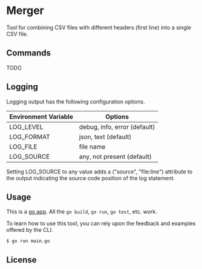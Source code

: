 # Merger

Tool for combining CSV files with different headers (first line) into a single CSV file.

## Commands
TODO

## Logging
Logging output has the following configuration options.

| Environment Variable | Options                      |
|----------------------|------------------------------|
| LOG_LEVEL            | debug, info, error (default) |
| LOG_FORMAT           | json, text (default)         |
| LOG_FILE             | file name                    |
| LOG_SOURCE           | any, not present (default)   |

Setting LOG_SOURCE to any value adds a ("source",
"file:line") attribute to the output indicating the source code position of
the log statement.

## Usage
This is a [go app](https://go.dev/doc/effective_go).  All the `go build`, `go run`, `go test`, etc. work.

To learn how to use this tool, you can rely upon the feedback and examples offered by the CLI.
```
$ go run main.go 
```

## License